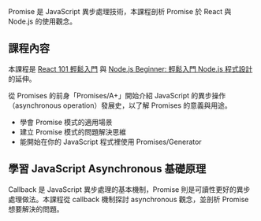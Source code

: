 Promise 是 JavaScript 異步處理技術，本課程剖析 Promise 於 React 與 Node.js 的使用觀念。

## 課程內容

本課程是 [React 101 輕鬆入門](https://www.mokoversity.com/course/React/React-101-Online) 與 [Node.js Beginner: 輕鬆入門 Node.js 程式設計](https://www.mokoversity.com/course/Nodejs/Nodejs-Beginner) 的延伸。

從 Promises 的前身「Promises/A+」開始介紹 JavaScript 的異步操作（asynchronous operation）發展史，以了解 Promises 的意義與用途。	
 
* 學會 Promise 模式的適用場景
* 建立 Promise 模式的問題解決思維
* 能開始在你的 JavaScript 程式裡使用 Promises/Generator 

## 學習 JavaScript Asynchronous 基礎原理

Callback 是 JavaScript 異步處理的基本機制，Promise 則是可讀性更好的異步處理做法。本課程從 callback 機制探討 asynchronous 觀念，並剖析 Promise 想要解決的問題。
